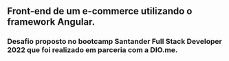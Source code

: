 <h2>Front-end de um e-commerce utilizando o framework Angular.</h2>

<h3>Desafio proposto no bootcamp Santander Full Stack Developer 2022 que foi realizado em parceria com a DIO.me.</h3>
